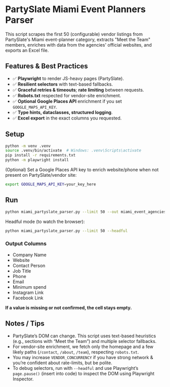 # PartySlate Miami Event Planners Parser

This script scrapes the first 50 (configurable) vendor listings from PartySlate's Miami event-planner category, extracts "Meet the Team" members, enriches with data from the agencies' official websites, and exports an Excel file.

## Features & Best Practices

- ✅ **Playwright** to render JS-heavy pages (PartySlate).
- ✅ **Resilient selectors** with text-based fallbacks.
- ✅ **Graceful retries & timeouts**; **rate limiting** between requests.
- ✅ **Robots.txt** respected for vendor-site enrichment.
- ✅ **Optional Google Places API** enrichment if you set `GOOGLE_MAPS_API_KEY`.
- ✅ **Type hints, dataclasses, structured logging**.
- ✅ **Excel export** in the exact columns you requested.

## Setup

```bash
python -m venv .venv
source .venv/bin/activate  # Windows: .venv\Scripts\activate
pip install -r requirements.txt
python -m playwright install
```

(Optional) Set a Google Places API key to enrich website/phone when not present on PartySlate/vendor site:

```bash
export GOOGLE_MAPS_API_KEY=your_key_here
```

## Run

```bash
python miami_partyslate_parser.py --limit 50 --out miami_event_agencies.xlsx
```

Headful mode (to watch the browser):

```bash
python miami_partyslate_parser.py --limit 50 --headful
```

### Output Columns

- Company Name
- Website
- Contact Person
- Job Title
- Phone
- Email
- Minimum spend
- Instagram Link
- Facebook Link

**If a value is missing or not confirmed, the cell stays empty.**

## Notes / Tips

- PartySlate’s DOM can change. This script uses text-based heuristics (e.g., sections with “Meet the Team”) and multiple selector fallbacks.
- For vendor-site enrichment, we fetch only the homepage and a few likely paths (`/contact`, `/about`, `/team`), respecting `robots.txt`.
- You may increase `VENDOR_CONCURRENCY` if you have strong network & you’re confident about rate-limits, but be polite.
- To debug selectors, run with `--headful` and use Playwright’s `page.pause()` (insert into code) to inspect the DOM using Playwright Inspector.
